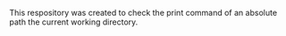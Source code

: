 This respository was created to check the print command of an absolute path the current working directory.